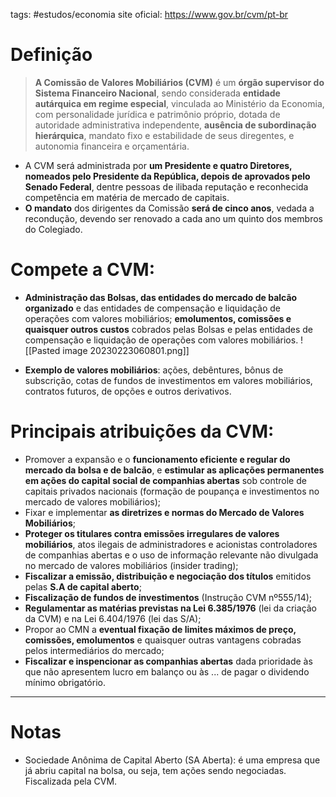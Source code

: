 tags: #estudos/economia 
site oficial: https://www.gov.br/cvm/pt-br

# Definição
> **A Comissão de Valores Mobiliários (CVM)** é um **órgão supervisor do Sistema Financeiro Nacional**, sendo considerada **entidade autárquica em regime especial**, vinculada ao Ministério da Economia, com personalidade jurídica e patrimônio próprio, dotada de autoridade administrativa independente, **ausência de subordinação hierárquica**, mandato fixo e estabilidade de seus diregentes, e autonomia financeira e orçamentária.

- A CVM será administrada por **um Presidente e quatro Diretores, nomeados pelo Presidente da República, depois de aprovados pelo Senado Federal**, dentre pessoas de ilibada reputação e reconhecida competência em matéria de mercado de capitais.
- **O mandato** dos dirigentes da Comissão **será de cinco anos**, vedada a recondução, devendo ser renovado a cada ano um quinto dos membros do Colegiado.

# Compete a CVM:
- **Administração das Bolsas, das entidades do mercado de balcão organizado** e das entidades de compensação e liquidação de operações com valores mobiliários; **emolumentos, comissões e quaisquer outros custos** cobrados pelas Bolsas e pelas entidades de compensação e liquidação de operações com valores mobiliários.
![[Pasted image 20230223060801.png]]

- **Exemplo de valores mobiliários**: ações, debêntures, bônus de subscrição, cotas de fundos de investimentos em valores mobiliários, contratos futuros, de opções e outros derivativos.

# Principais atribuições da CVM:
- Promover a expansão e o **funcionamento eficiente e regular do mercado da bolsa e de balcão**, e **estimular as aplicações permanentes em ações do capital social de companhias abertas** sob controle de capitais privados nacionais (formação de poupança e investimentos no mercado de valores mobiliários);
- Fixar e implementar **as diretrizes e normas do Mercado de Valores Mobiliários**;
- **Proteger os titulares contra emissões irregulares de valores mobiliários**, atos ilegais de administradores e acionistas controladores de companhias abertas e o uso de informação relevante não divulgada no mercado de valores mobiliários (insider trading);
- **Fiscalizar a emissão, distribuição e negociação dos títulos** emitidos pelas **S.A de capital aberto**;
- **Fiscalização de fundos de investimentos** (Instrução CVM nº555/14);
- **Regulamentar as matérias previstas na Lei 6.385/1976** (lei da criação da CVM) e na Lei 6.404/1976 (lei das S/A);
- Propor ao CMN a **eventual fixação de limites máximos de preço, comissões, emolumentos** e quaisquer outras vantagens cobradas pelos intermediários do mercado;
- **Fiscalizar e inspencionar as companhias abertas** dada prioridade às que não apresentem lucro em balanço ou às ... de pagar o dividendo mínimo obrigatório.
---
# Notas
- Sociedade Anônima de Capital Aberto (SA Aberta): é uma empresa que já abriu capital na bolsa, ou seja, tem ações sendo negociadas. Fiscalizada pela CVM.
